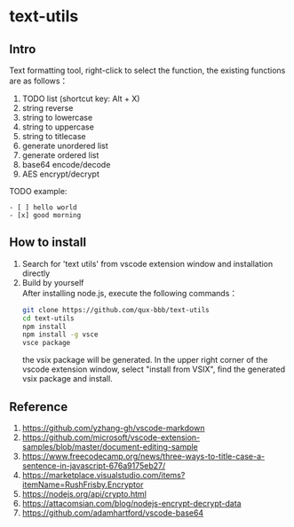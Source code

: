 # text-utils

## Intro

Text formatting tool, right-click to select the function, the existing functions are as follows：  
1. TODO list (shortcut key: Alt + X)
2. string reverse
3. string to lowercase
4. string to uppercase
5. string to titlecase
6. generate unordered list
7. generate ordered list
8. base64 encode/decode
9. AES encrypt/decrypt

TODO example:  
```
- [ ] hello world
- [x] good morning
```


## How to install
1. Search for 'text utils' from vscode extension window and installation directly  
2. Build by yourself  
   After installing node.js, execute the following commands：
   ```sh
   git clone https://github.com/qux-bbb/text-utils
   cd text-utils
   npm install
   npm install -g vsce
   vsce package
   ```
   the vsix package will be generated. In the upper right corner of the vscode extension window, select "install from VSIX", find the generated vsix package and install.  

## Reference
1. https://github.com/yzhang-gh/vscode-markdown  
2. https://github.com/microsoft/vscode-extension-samples/blob/master/document-editing-sample  
3. https://www.freecodecamp.org/news/three-ways-to-title-case-a-sentence-in-javascript-676a9175eb27/  
4. https://marketplace.visualstudio.com/items?itemName=RushFrisby.Encryptor  
5. https://nodejs.org/api/crypto.html  
6. https://attacomsian.com/blog/nodejs-encrypt-decrypt-data  
7. https://github.com/adamhartford/vscode-base64  